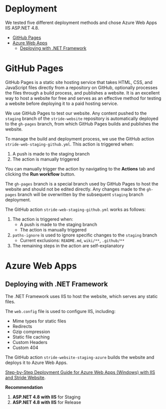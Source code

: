 # Deployment
We tested five different deployment methods and chose Azure Web Apps IIS ASP.NET 4.8.

- [GitHub Pages](#github-pages)
- [Azure Web Apps](#azure-web-apps)
  - [Deploying with .NET Framework](#deploying-with-net-framework)

# GitHub Pages

GitHub Pages is a static site hosting service that takes HTML, CSS, and JavaScript files directly from a repository on GitHub, optionally processes the files through a build process, and publishes a website. It is an excellent way to host a website for free and serves as an effective method for testing a website before deploying it to a paid hosting service.

We use GitHub Pages to test our website. Any content pushed to the `staging` branch of the `stride-website` repository is automatically deployed to the `gh-pages` branch, from which GitHub Pages builds and publishes the website.

To manage the build and deployment process, we use the GitHub action `stride-web-staging-github.yml`. This action is triggered when:

1. A push is made to the staging branch
1. The action is manually triggered

You can manually trigger the action by navigating to the **Actions** tab and clicking the **Run workflow** button.

The `gh-pages` branch is a special branch used by GitHub Pages to host the website and should not be edited directly. Any changes made to the `gh-pages` branch will be overwritten by the subsequent `staging` branch deployment.

The GitHub action `stride-web-staging-github.yml` works as follows:

1. The action is triggered when:
   - A push is made to the staging branch
   - The action is manually triggered
1. `paths-ignore` is used to ignore specific changes to the `staging` branch
   - Current exclusions: `README.md`, `wiki/**`, `.github/**`
1. The remaining steps in the action are self-explanatory

# Azure Web Apps

## Deploying with .NET Framework

The .NET Framework uses IIS to host the website, which serves any static files.

The `web.config` file is used to configure IIS, including:

- Mime types for static files
- Redirects
- Gzip compression
- Static file caching
- Custom Headers
- Custom 404

The GitHub action `stride-website-staging-azure` builds the website and deploys it to Azure Web Apps.

[Step-by-Step Deployment Guide for Azure Web Apps (Windows) with IIS and Stride Website](Deployment-Azure).

**Recommendation**

1. **ASP.NET 4.8 with IIS** for Staging
2. **ASP.NET 4.8 with IIS** for Release